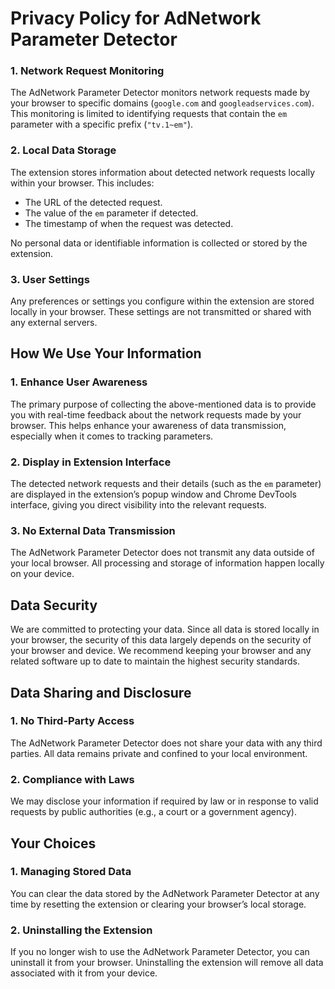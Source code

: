 # Privacy Policy for AdNetwork Parameter Detector



### 1. Network Request Monitoring
The AdNetwork Parameter Detector monitors network requests made by your browser to specific domains (`google.com` and `googleadservices.com`). This monitoring is limited to identifying requests that contain the `em` parameter with a specific prefix (`"tv.1~em"`).

### 2. Local Data Storage
The extension stores information about detected network requests locally within your browser. This includes:
- The URL of the detected request.
- The value of the `em` parameter if detected.
- The timestamp of when the request was detected.

No personal data or identifiable information is collected or stored by the extension.

### 3. User Settings
Any preferences or settings you configure within the extension are stored locally in your browser. These settings are not transmitted or shared with any external servers.

## How We Use Your Information

### 1. Enhance User Awareness
The primary purpose of collecting the above-mentioned data is to provide you with real-time feedback about the network requests made by your browser. This helps enhance your awareness of data transmission, especially when it comes to tracking parameters.

### 2. Display in Extension Interface
The detected network requests and their details (such as the `em` parameter) are displayed in the extension’s popup window and Chrome DevTools interface, giving you direct visibility into the relevant requests.

### 3. No External Data Transmission
The AdNetwork Parameter Detector does not transmit any data outside of your local browser. All processing and storage of information happen locally on your device.

## Data Security

We are committed to protecting your data. Since all data is stored locally in your browser, the security of this data largely depends on the security of your browser and device. We recommend keeping your browser and any related software up to date to maintain the highest security standards.

## Data Sharing and Disclosure

### 1. No Third-Party Access
The AdNetwork Parameter Detector does not share your data with any third parties. All data remains private and confined to your local environment.

### 2. Compliance with Laws
We may disclose your information if required by law or in response to valid requests by public authorities (e.g., a court or a government agency).

## Your Choices

### 1. Managing Stored Data
You can clear the data stored by the AdNetwork Parameter Detector at any time by resetting the extension or clearing your browser’s local storage.

### 2. Uninstalling the Extension
If you no longer wish to use the AdNetwork Parameter Detector, you can uninstall it from your browser. Uninstalling the extension will remove all data associated with it from your device.
